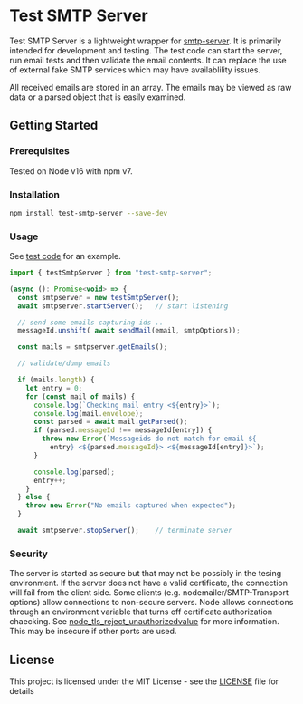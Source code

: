 # Test SMTP Server

Test SMTP Server is a lightweight wrapper for  [smtp-server](<https://nodemailer.com/extras/smtp-server/>).
It is primarily intended for development and testing.  The test code can start the server, run email tests
and then validate the email contents.  It can replace the use of external fake SMTP services which may have availablility issues.

All received emails are stored in an array.  The emails may be viewed as raw data or a parsed object that is easily examined.

## Getting Started

### Prerequisites

Tested on Node v16 with npm v7.

### Installation

```sh
npm install test-smtp-server --save-dev
```

### Usage

See [test code](https://github.com/webstech/test-smtp-server/test/index.ts) for an example.

```js
import { testSmtpServer } from "test-smtp-server";

(async (): Promise<void> => {
  const smtpserver = new testSmtpServer();
  await smtpserver.startServer();   // start listening

  // send some emails capturing ids ..
  messageId.unshift( await sendMail(email, smtpOptions));

  const mails = smtpserver.getEmails();

  // validate/dump emails

  if (mails.length) {
    let entry = 0;
    for (const mail of mails) {
      console.log(`Checking mail entry <${entry}>`);
      console.log(mail.envelope);
      const parsed = await mail.getParsed();
      if (parsed.messageId !== messageId[entry]) {
        throw new Error(`Messageids do not match for email ${
          entry} <${parsed.messageId}> <${messageId[entry]}>`);
      }

      console.log(parsed);
      entry++;
    }
  } else {
    throw new Error("No emails captured when expected");
  }

  await smtpserver.stopServer();    // terminate server
```

### Security

The server is started as secure but that may not be possibly in the tesing
environment.  If the server does not have a valid certificate, the connection
will fail from the client side. Some clients (e.g. nodemailer/SMTP-Transport options)
allow connections to non-secure servers.  Node allows connections through an
environment variable that turns off certificate authorization chaecking.  See
[node_tls_reject_unauthorizedvalue](https://nodejs.org/api/cli.html#node_tls_reject_unauthorizedvalue)
for more information.  This may be insecure if other ports are used.

## License

This project is licensed under the MIT License - see the [LICENSE](LICENSE) file for details
